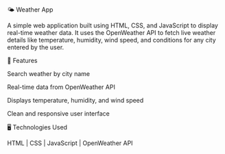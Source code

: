 🌤️ Weather App

A simple web application built using HTML, CSS, and JavaScript to display real-time weather data. It uses the OpenWeather API to fetch live weather details like temperature, humidity, wind speed, and conditions for any city entered by the user.

🔧 Features

Search weather by city name

Real-time data from OpenWeather API

Displays temperature, humidity, and wind speed

Clean and responsive user interface

🖥️ Technologies Used

HTML | CSS | JavaScript | OpenWeather API
